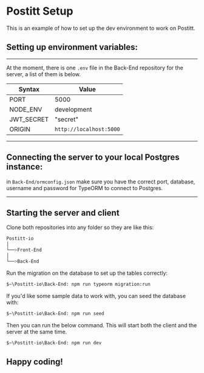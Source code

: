 # Postitt Setup

This is an example of how to set up the dev environment to work on Postitt.

## Setting up environment variables:

---

At the moment, there is one `.env` file in the Back-End repository for the server, a list of them is below.

| Syntax     | Value                   |
| ---------- | ----------------------- |
| PORT       | 5000                    |
| NODE_ENV   | development             |
| JWT_SECRET | "secret"                |
| ORIGIN     | `http://localhost:5000` |

---

## Connecting the server to your local Postgres instance:

in `Back-End/ormconfig.json` make sure you have the correct port, database, username and password for TypeORM to connect to Postgres.

---

## Starting the server and client

Clone both repositories into any folder so they are like this:

```bash
Postitt-io
│
└──>Front-End
│
└──>Back-End
```

Run the migration on the database to set up the tables correctly:

```bash
$~\Postitt-io\Back-End: npm run typeorm migration:run
```

If you'd like some sample data to work with, you can seed the database with:

```bash
$~\Postitt-io\Back-End: npm run seed
```

Then you can run the below command. This will start both the client and the server at the same time.

```bash
$~\Postitt-io\Back-End: npm run dev
```

## Happy coding!
